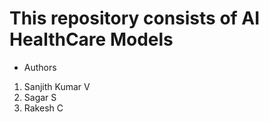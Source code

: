 # This repository consists of AI HealthCare Models

- Authors
1. Sanjith Kumar V
2. Sagar S
3. Rakesh C


